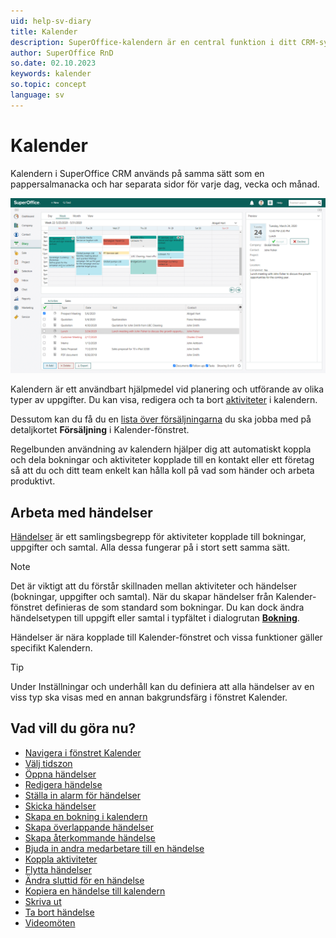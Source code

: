 ```yaml
---
uid: help-sv-diary
title: Kalender
description: SuperOffice-kalendern är en central funktion i ditt CRM-system. De här guiderna förklarar hur du använder kalendern.
author: SuperOffice RnD
so.date: 02.10.2023
keywords: kalender
so.topic: concept
language: sv
---
```


# Kalender

Kalendern i SuperOffice CRM används på samma sätt som en pappersalmanacka och har separata sidor för varje dag, vecka och månad.

![Håll koll på alla dina bokningar och uppgifter genom att lägga in dem i kalendern -screenshot][img1]

Kalendern är ett användbart hjälpmedel vid planering och utförande av olika typer av uppgifter. Du kan visa, redigera och ta bort [aktiviteter][16] i kalendern.

Dessutom kan du få du en [lista över försäljningarna][13] du ska jobba med på detaljkortet **Försäljning** i Kalender-fönstret.

Regelbunden användning av kalendern hjälper dig att automatiskt koppla och dela bokningar och aktiviteter kopplade till en kontakt eller ett företag så att du och ditt team enkelt kan hålla koll på vad som händer och arbeta produktivt.

## Arbeta med händelser

[Händelser][1] är ett samlingsbegrepp för aktiviteter kopplade till bokningar, uppgifter och samtal. Alla dessa fungerar på i stort sett samma sätt.

> [!NOTE]
> Det är viktigt att du förstår skillnaden mellan aktiviteter och händelser (bokningar, uppgifter och samtal).
När du skapar händelser från Kalender-fönstret definieras de som standard som bokningar. Du kan dock ändra händelsetypen till uppgift eller samtal i typfältet i dialogrutan [**Bokning**][22].

Händelser är nära kopplade till Kalender-fönstret och vissa funktioner gäller specifikt Kalendern.

> [!TIP]
> Under Inställningar och underhåll kan du definiera att alla händelser av en viss typ ska visas med en annan bakgrundsfärg i fönstret Kalender.

## Vad vill du göra nu?

* [Navigera i fönstret Kalender][14]
* [Välj tidszon][15]
* [Öppna händelser][4]
* [Redigera händelse][6]
* [Ställa in alarm för händelser][7]
* [Skicka händelser][8]
* [Skapa en bokning i kalendern][18]
* [Skapa överlappande händelser][9]
* [Skapa återkommande händelse][10]
* [Bjuda in andra medarbetare till en händelse][11]
* [Koppla aktiviteter][12]
* [Flytta händelser][19]
* [Ändra sluttid för en händelse][20]
* [Kopiera en händelse till kalendern][21]
* [Skriva ut][5]
* [Ta bort händelse][17]
* [Videomöten][23]

<!-- Referenced links -->
[1]: follow-ups.md
[4]: open-follow-up.md
[5]: print.md
[6]: edit-follow-up.md
[7]: set-alarm.md
[8]: send-as-email.md
[9]: create-follow-up.md#overlap
[10]: recurrence/create.md
[11]: invitation/index.md
[12]: linking-documents-to-follow-ups.md
[13]: screen/sales-tab.md
[14]: screen/navigate-in-diary.md
[15]: ../../globalization-and-localization/learn/time-zones.md
[16]: ../../learn/basics/activity.md
[17]: delete-follow-up.md
[18]: create-appointment.md
[19]: move-follow-up.md
[20]: change-end-time.md
[21]: copy-follow-up.md
[22]: screen/dialog-for-followups.md
[23]: video-meetings.md

<!-- Referenced images -->
[img1]: ../../../media/loc/en/diary/diary.png
